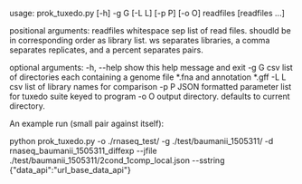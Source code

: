 usage: prok_tuxedo.py [-h] -g G [-L L] [-p P] [-o O] readfiles [readfiles ...]

positional arguments:
  readfiles   whitespace sep list of read files. shoudld be in corresponding
              order as library list. ws separates libraries, a comma separates
              replicates, and a percent separates pairs.

optional arguments:
  -h, --help  show this help message and exit
  -g G        csv list of directories each containing a genome file *.fna and
              annotation *.gff
  -L L        csv list of library names for comparison
  -p P        JSON formatted parameter list for tuxedo suite keyed to program
  -o O        output directory. defaults to current directory.


An example run (small pair against itself):

python prok_tuxedo.py -o ./rnaseq_test/ -g ./test/baumanii_1505311/ -d rnaseq_baumanii_1505311_diffexp --jfile ./test/baumanii_1505311/2cond_1comp_local.json --sstring {"data_api":"url_base_data_api"}
